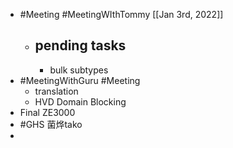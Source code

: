 - #Meeting #MeetingWIthTommy [[Jan 3rd, 2022]]
	- pending tasks
		-
		- bulk subtypes
- #MeetingWithGuru #Meeting
	- translation
	- HVD Domain Blocking
- Final ZE3000
- #GHS 菌烨tako
-